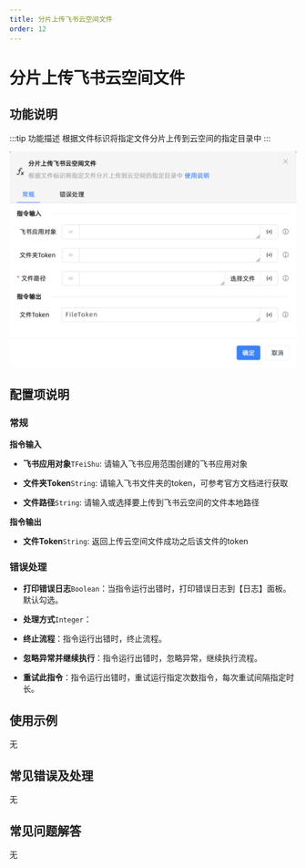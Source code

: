 ```yaml
---
title: 分片上传飞书云空间文件
order: 12
---
```


# 分片上传飞书云空间文件

## 功能说明

:::tip 功能描述
根据文件标识将指定文件分片上传到云空间的指定目录中
:::

![分片上传飞书云空间文件](../../../../assets/分片上传飞书云空间文件_command.png)

## 配置项说明

### 常规

**指令输入**

- **飞书应用对象**`TFeiShu`: 请输入飞书应用范围创建的飞书应用对象

- **文件夹Token**`String`: 请输入飞书文件夹的token，可参考官方文档进行获取

- **文件路径**`String`: 请输入或选择要上传到飞书云空间的文件本地路径


**指令输出**

- **文件Token**`String`: 返回上传云空间文件成功之后该文件的token

### 错误处理

- **打印错误日志**`Boolean`：当指令运行出错时，打印错误日志到【日志】面板。默认勾选。

- **处理方式**`Integer`：

 - **终止流程**：指令运行出错时，终止流程。

 - **忽略异常并继续执行**：指令运行出错时，忽略异常，继续执行流程。

 - **重试此指令**：指令运行出错时，重试运行指定次数指令，每次重试间隔指定时长。

## 使用示例
无

## 常见错误及处理

无

## 常见问题解答

无

